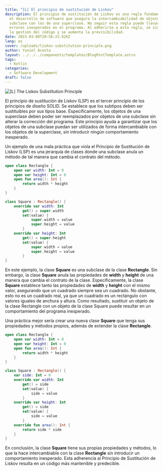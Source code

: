 ```yaml
---
title: "[L] El principio de sustitución de Liskov"
description: El principio de sustitución de Liskov es una regla fundamental en
  el desarrollo de software que asegura la intercambiabilidad de objetos de una
  subclase con los de una superclase. No seguir esta regla puede llevar a
  errores inesperados en el programa. Al adherirse a esta regla, se simplifica
  la gestión del código y se aumenta la previsibilidad.
date: 2023-03-08T20:56:23.626Z
lang: es
cover: /uploads/liskov-substitution-principle.png
author: Yuniel Acosta
layout: ../../../components/templates/BlogPostTemplate.astro
tags:
  - Kotlin
categories:
  - Software Development
draft: false
---
```

![[L] The Liskov Substitution Principle](/uploads/liskov-substitution-principle.png "[L] The Liskov Substitution Principle")

El principio de sustitución de Liskov (LSP) es el tercer principio de los principios de diseño SOLID. Se establece que los subtipos deben ser sustituibles por sus tipos base. Específicamente, los objetos de una superclase deben poder ser reemplazados por objetos de una subclase sin alterar la corrección del programa. Este principio ayuda a garantizar que los objetos de una subclase puedan ser utilizados de forma intercambiable con los objetos de la superclase, sin introducir ningún comportamiento inesperado.

Un ejemplo de una mala práctica que viola el Principio de Sustitución de Liskov (LSP) es una jerarquía de clases donde una subclase anula un método de tal manera que cambia el contrato del método.

```kotlin
open class Rectangle {
    open var width: Int = 0
    open var height: Int = 0
    open fun area(): Int {
        return width * height
    }
}

class Square : Rectangle() {
    override var width: Int
        get() = super.width
        set(value) {
            super.width = value
            super.height = value
        }
    override var height: Int
        get() = super.height
        set(value) {
            super.width = value
            super.height = value
        }
}

```

En este ejemplo, la clase **Square** es una subclase de la clase **Rectangle**. Sin embargo, la clase **Square** anula las propiedades de **width** y **height** de una manera que cambia el contrato de la clase. Específicamente, la clase **Square** establece tanto las propiedades de **width** y **height** con el mismo valor, asegurando que un cuadrado siempre sea un cuadrado. No obstante, esto no es un cuadrado real, ya que un cuadrado es un rectángulo con valores iguales de anchura y altura. Como resultado, sustituir un objeto de la clase Rectangle con un objeto de la clase Square puede resultar en un comportamiento del programa inesperado.

Una práctica mejor sería crear una nueva clase **Square** que tenga sus propiedades y métodos propios, además de extender la clase **Rectangle**.

```kotlin
open class Rectangle {
    open var width: Int = 0
    open var height: Int = 0
    open fun area(): Int {
        return width * height
    }
}

class Square : Rectangle() {
    var side: Int = 0
    override var width: Int
        get() = side
        set(value) {
            side = value
        }
    override var height: Int
        get() = side
        set(value) {
            side = value
        }
    override fun area(): Int {
        return side * side
    }
}

```

En conclusión, la clase **Square** tiene sus propias propiedades y métodos, lo que la hace intercambiable con la clase **Rectangle** sin introducir un comportamiento inesperado. Esta adherencia al Principio de Sustitución de Liskov resulta en un código más mantenible y predecible.
